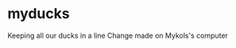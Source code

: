 # myducks
Keeping all our ducks in a line
Change made on Mykols's computer
                                                                   